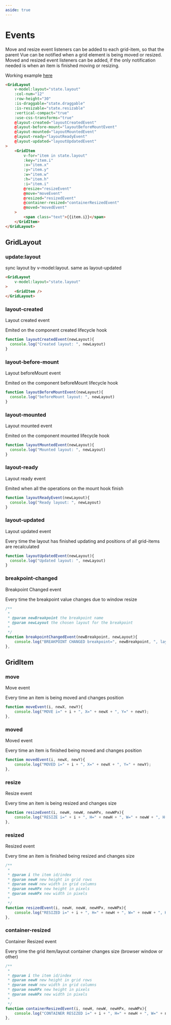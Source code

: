 ```yaml
---
aside: true
---
```

# Events

Move and resize event listeners can be added to each grid-item, so that the parent Vue can be notified when a grid element is being moved or resized.
Moved and resized event listeners can be added, if the only notification needed is when an item is finished moving or resizing.

Working example [here](../guide/02-events.md)

````html
<GridLayout
    v-model:layout="state.layout"
    :col-num="12"
    :row-height="30"
    :is-draggable="state.draggable"
    :is-resizable="state.resizable"
    :vertical-compact="true"
    :use-css-transforms="true"
    @layout-created="layoutCreatedEvent"
    @layout-before-mount="layoutBeforeMountEvent"
    @layout-mounted="layoutMountedEvent"
    @layout-ready="layoutReadyEvent"
    @layout-updated="layoutUpdatedEvent"
>
    <GridItem
        v-for="item in state.layout"
        :key="item.i"
        :x="item.x"
        :y="item.y"
        :w="item.w"
        :h="item.h"
        :i="item.i"
        @resize="resizeEvent"
        @move="moveEvent"
        @resized="resizedEvent"
        @container-resized="containerResizedEvent"
        @moved="movedEvent"
    >
        <span class="text">{{item.i}}</span>
    </GridItem>
</GridLayout>
````

## GridLayout

### update:layout

sync layout by v-model:layout. same as layout-updated

```html
<GridLayout
    v-model:layout="state.layout"
>
    <GridItem />
</GridLayout>
```
### layout-created

Layout created event

Emited on the component created lifecycle hook

```javascript
function layoutCreatedEvent(newLayout){
  console.log("Created layout: ", newLayout)
}
```

### layout-before-mount

Layout beforeMount event

Emited on the component beforeMount lifecycle hook

```javascript
function layoutBeforeMountEvent(newLayout){
  console.log("beforeMount layout: ", newLayout)
}
```

### layout-mounted

Layout mounted event

Emited on the component mounted lifecycle hook

```javascript
function layoutMountedEvent(newLayout){
  console.log("Mounted layout: ", newLayout)
}
```

### layout-ready

Layout ready event

Emited when all the operations on the mount hook finish

```javascript
function layoutReadyEvent(newLayout){
  console.log("Ready layout: ", newLayout)
}
```

### layout-updated

Layout updated event

Every time the layout has finished updating and positions of all grid-items are recalculated

```javascript
function layoutUpdatedEvent(newLayout){
  console.log("Updated layout: ", newLayout)
}
```


### breakpoint-changed

Breakpoint Changed event

Every time the breakpoint value changes due to window resize

```javascript
/**
 *
 * @param newBreakpoint the breakpoint name
 * @param newLayout the chosen layout for the breakpoint
 *
 */
function breakpointChangedEvent(newBreakpoint, newLayout){
    console.log("BREAKPOINT CHANGED breakpoint=", newBreakpoint, ", layout: ", newLayout );
},
```


## GridItem

### move

Move event

Every time an item is being moved and changes position

```javascript
function moveEvent(i, newX, newY){
    console.log("MOVE i=" + i + ", X=" + newX + ", Y=" + newY);
},
```

### moved

Moved event

Every time an item is finished being moved and changes position

```javascript
function movedEvent(i, newX, newY){
    console.log("MOVED i=" + i + ", X=" + newX + ", Y=" + newY);
},
```

### resize

Resize event

Every time an item is being resized and changes size

```javascript
function resizeEvent(i, newH, newW, newHPx, newWPx){
    console.log("RESIZE i=" + i + ", H=" + newH + ", W=" + newW + ", H(px)=" + newHPx + ", W(px)=" + newWPx);
},
```

### resized

Resized event

Every time an item is finished being resized and changes size

```javascript
/**
 *
 * @param i the item id/index
 * @param newH new height in grid rows
 * @param newW new width in grid columns
 * @param newHPx new height in pixels
 * @param newWPx new width in pixels
 *
 */
function resizedEvent(i, newH, newW, newHPx, newWPx){
    console.log("RESIZED i=" + i + ", H=" + newH + ", W=" + newW + ", H(px)=" + newHPx + ", W(px)=" + newWPx);
},
```

### container-resized

Container Resized event

Every time the grid item/layout container changes size (browser window or other)

```javascript
/**
 *
 * @param i the item id/index
 * @param newH new height in grid rows
 * @param newW new width in grid columns
 * @param newHPx new height in pixels
 * @param newWPx new width in pixels
 *
 */
function containerResizedEvent(i, newH, newW, newHPx, newWPx){
    console.log("CONTAINER RESIZED i=" + i + ", H=" + newH + ", W=" + newW + ", H(px)=" + newHPx + ", W(px)=" + newWPx);
},
```

